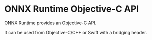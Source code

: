 # ONNX Runtime Objective-C API

ONNX Runtime provides an Objective-C API.

It can be used from Objective-C/C++ or Swift with a bridging header.
